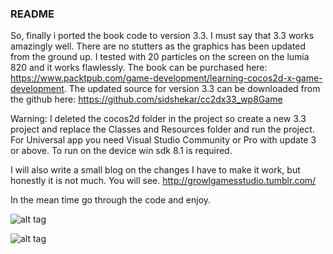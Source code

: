 ### README ###

So, finally i ported the book code to version 3.3. I must say that 3.3 works amazingly well. There are no stutters as the graphics has been updated from the ground up. I tested with 20 particles on the screen on the lumia 820 and it works flawlessly.
The book can be purchased here: https://www.packtpub.com/game-development/learning-cocos2d-x-game-development.
The updated source for version 3.3 can be downloaded from the github here: https://github.com/sidshekar/cc2dx33_wp8Game


Warning: I deleted the cocos2d folder in the project so create a new 3.3 project and replace the Classes and Resources folder and run the project. For Universal app you need Visual Studio Community or Pro with update 3 or above. To run on the device win sdk 8.1 is required.

I will also write a small blog on the changes I have to make it work, but honestly it is not much. You will see. http://growlgamesstudio.tumblr.com/

In the mean time go through the code and enjoy.

![alt tag](https://raw.githubusercontent.com/sidshekar/cc2dx33_wp8Game/fadc9f5cd7b79d39087c0c6983cb86e64d67b88d/Resources/Animations/mainMenu.gif)

![alt tag](https://raw.githubusercontent.com/sidshekar/cc2dx33_wp8Game/fadc9f5cd7b79d39087c0c6983cb86e64d67b88d/Resources/Animations/gameplay.gif)


